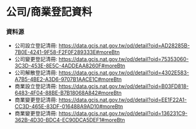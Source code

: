 # 公司/商業登記資料
### 資料源
* 公司設立登記清冊: https://data.gcis.nat.gov.tw/od/detail?oid=AD28285B-7B0E-4241-9F58-F2F0F289333E#moreBtn
* 公司變更登記清冊: https://data.gcis.nat.gov.tw/od/detail?oid=75353060-3C3D-453E-8E5C-4ADDEAA8260F#moreBtn
* 公司解散登記清冊: https://data.gcis.nat.gov.tw/od/detail?oid=4302E583-A7B5-4BE2-A3D6-9707B1AACE1C#moreBtn
* 商業設立登記清冊: https://data.gcis.nat.gov.tw/od/detail?oid=B03FD818-6483-4F04-88BE-B7B18068A842#moreBtn
* 商業變更登記清冊: https://data.gcis.nat.gov.tw/od/detail?oid=EE1F22A1-CC3D-465E-83DF-016488A9AD10#moreBtn
* 商業變更登記清冊: https://data.gcis.nat.gov.tw/od/detail?oid=136231C9-362B-4D30-BDC4-EC90DCA5DEF1#moreBtn
